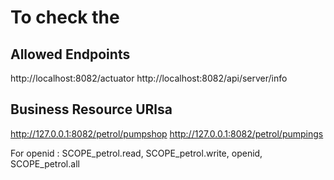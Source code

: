 # To check the

## Allowed Endpoints
http://localhost:8082/actuator
http://localhost:8082/api/server/info

## Business Resource URlsa
http://127.0.0.1:8082/petrol/pumpshop
http://127.0.0.1:8082/petrol/pumpings

For openid : SCOPE_petrol.read, SCOPE_petrol.write, openid, SCOPE_petrol.all